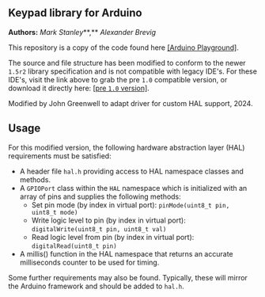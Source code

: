## Keypad library for Arduino

**Authors:**  *Mark Stanley***,** *Alexander Brevig*


This repository is a copy of the code found here [[Arduino Playground]](http://playground.arduino.cc/Code/Keypad).

The source and file structure has been modified to conform to the newer `1.5r2` library specification and is not compatible with legacy IDE's.
For these IDE's, visit the link above to grab the pre `1.0` compatible version, or download it directly here:  [[pre `1.0` version]](http://playground.arduino.cc/uploads/Code/keypad.zip).

Modified by John Greenwell to adapt driver for custom HAL support, 2024.

## Usage

For this modified version, the following hardware abstraction layer (HAL) requirements must be satisfied:

* A header file `hal.h` providing access to HAL namespace classes and methods.
* A `GPIOPort` class within the `HAL` namespace which is initialized with an array of pins and supplies the following methods:
  - Set pin mode (by index in virtual port): `pinMode(uint8_t pin, uint8_t mode)`
  - Write logic level to pin (by index in virtual port): `digitalWrite(uint8_t pin, uint8_t val)`
  - Read logic level from pin (by index in virtual port): `digitalRead(uint8_t pin)`
* A millis() function in the HAL namespace that returns an accurate milliseconds counter to be used for timing.

Some further requirements may also be found. Typically, these will mirror the Arduino framework and should be added to `hal.h`.